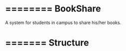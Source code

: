 ========
BookShare
========

A system for students in campus to share his/her books.

=======
Structure 
=======



